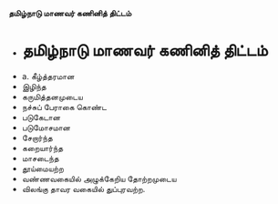 **தமிழ்நாடு மாணவர் கணினித் திட்டம்**
- # தமிழ்நாடு மாணவர் கணினித் திட்டம்
- a. கீழ்த்தரமான
- இழிந்த
- கருமித்தனமுடைய
- நச்சுப் பேராகை கொண்ட
- படுகேடான
- படுமோசமான
- சேறார்ந்த
- கறையார்ந்த
- மாசடைந்த
- தூய்மையற்ற
- வண்ணவகையில் அழுக்கேறிய தோற்றமுடைய
- விலங்கு தாவர வகையில் துப்புரவற்ற.

